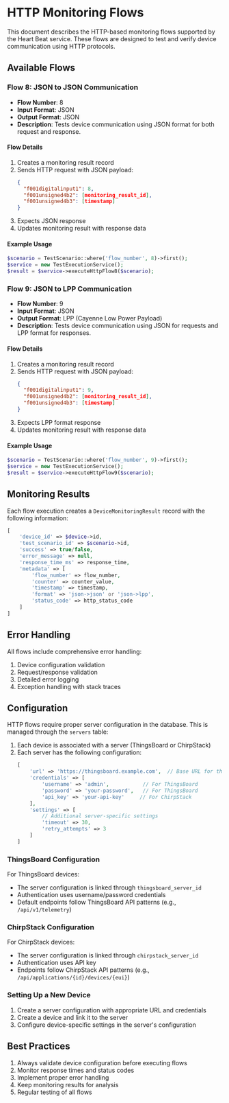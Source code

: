 # HTTP Monitoring Flows

This document describes the HTTP-based monitoring flows supported by the Heart Beat service. These flows are designed to test and verify device communication using HTTP protocols.

## Available Flows

### Flow 8: JSON to JSON Communication
- **Flow Number**: 8
- **Input Format**: JSON
- **Output Format**: JSON
- **Description**: Tests device communication using JSON format for both request and response.

#### Flow Details
1. Creates a monitoring result record
2. Sends HTTP request with JSON payload:
   ```json
   {
     "f001digitalinput1": 8,
     "f001unsigned4b2": [monitoring_result_id],
     "f001unsigned4b3": [timestamp]
   }
   ```
3. Expects JSON response
4. Updates monitoring result with response data

#### Example Usage
```php
$scenario = TestScenario::where('flow_number', 8)->first();
$service = new TestExecutionService();
$result = $service->executeHttpFlow8($scenario);
```

### Flow 9: JSON to LPP Communication
- **Flow Number**: 9
- **Input Format**: JSON
- **Output Format**: LPP (Cayenne Low Power Payload)
- **Description**: Tests device communication using JSON for requests and LPP format for responses.

#### Flow Details
1. Creates a monitoring result record
2. Sends HTTP request with JSON payload:
   ```json
   {
     "f001digitalinput1": 9,
     "f001unsigned4b2": [monitoring_result_id],
     "f001unsigned4b3": [timestamp]
   }
   ```
3. Expects LPP format response
4. Updates monitoring result with response data

#### Example Usage
```php
$scenario = TestScenario::where('flow_number', 9)->first();
$service = new TestExecutionService();
$result = $service->executeHttpFlow9($scenario);
```

## Monitoring Results

Each flow execution creates a `DeviceMonitoringResult` record with the following information:

```php
[
    'device_id' => $device->id,
    'test_scenario_id' => $scenario->id,
    'success' => true/false,
    'error_message' => null,
    'response_time_ms' => response_time,
    'metadata' => [
        'flow_number' => flow_number,
        'counter' => counter_value,
        'timestamp' => timestamp,
        'format' => 'json->json' or 'json->lpp',
        'status_code' => http_status_code
    ]
]
```

## Error Handling

All flows include comprehensive error handling:
1. Device configuration validation
2. Request/response validation
3. Detailed error logging
4. Exception handling with stack traces

## Configuration

HTTP flows require proper server configuration in the database. This is managed through the `servers` table:

1. Each device is associated with a server (ThingsBoard or ChirpStack)
2. Each server has the following configuration:
   ```php
   [
       'url' => 'https://thingsboard.example.com',  // Base URL for the server
       'credentials' => [
           'username' => 'admin',           // For ThingsBoard
           'password' => 'your-password',   // For ThingsBoard
           'api_key' => 'your-api-key'     // For ChirpStack
       ],
       'settings' => [
           // Additional server-specific settings
           'timeout' => 30,
           'retry_attempts' => 3
       ]
   ]
   ```

### ThingsBoard Configuration
For ThingsBoard devices:
- The server configuration is linked through `thingsboard_server_id`
- Authentication uses username/password credentials
- Default endpoints follow ThingsBoard API patterns (e.g., `/api/v1/telemetry`)

### ChirpStack Configuration
For ChirpStack devices:
- The server configuration is linked through `chirpstack_server_id`
- Authentication uses API key
- Endpoints follow ChirpStack API patterns (e.g., `/api/applications/{id}/devices/{eui}`)

### Setting Up a New Device
1. Create a server configuration with appropriate URL and credentials
2. Create a device and link it to the server
3. Configure device-specific settings in the server's configuration

## Best Practices

1. Always validate device configuration before executing flows
2. Monitor response times and status codes
3. Implement proper error handling
4. Keep monitoring results for analysis
5. Regular testing of all flows
